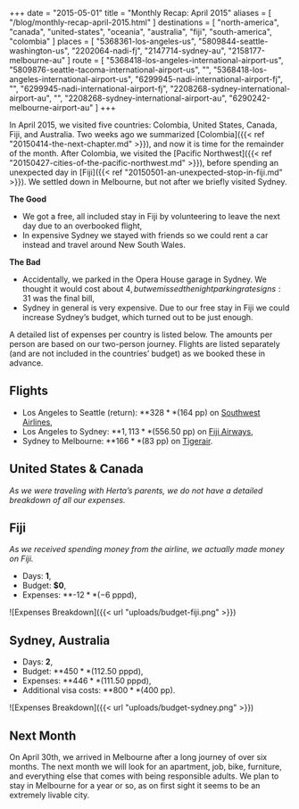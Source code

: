+++
date    = "2015-05-01"
title   = "Monthly Recap: April 2015"
aliases = [ "/blog/monthly-recap-april-2015.html" ]
destinations = [
  "north-america", "canada", "united-states",
  "oceania", "australia", "fiji",
  "south-america", "colombia"
]
places = [
  "5368361-los-angeles-us", "5809844-seattle-washington-us", "2202064-nadi-fj",
  "2147714-sydney-au", "2158177-melbourne-au"
]
route = [
  "5368418-los-angeles-international-airport-us",
  "5809876-seattle-tacoma-international-airport-us",
  "",
  "5368418-los-angeles-international-airport-us",
  "6299945-nadi-international-airport-fj",
  "",
  "6299945-nadi-international-airport-fj",
  "2208268-sydney-international-airport-au",
  "",
  "2208268-sydney-international-airport-au",
  "6290242-melbourne-airport-au"
]
+++

In April 2015, we visited five countries: Colombia, United States, Canada, Fiji, and Australia. Two weeks ago we summarized [Colombia]({{< ref "20150414-the-next-chapter.md" >}}), and now it is time for the remainder of the month. After Colombia, we visited the [Pacific Northwest]({{< ref "20150427-cities-of-the-pacific-northwest.md" >}}), before spending an unexpected day in [Fiji]({{< ref "20150501-an-unexpected-stop-in-fiji.md" >}}). We settled down in Melbourne, but not after we briefly visited Sydney.
<!--more-->
**The Good**

* We got a free, all included stay in Fiji by volunteering to leave the next day due to an overbooked flight,
* In expensive Sydney we stayed with friends so we could rent a car instead and travel around New South Wales.

**The Bad**

* Accidentally, we parked in the Opera House garage in Sydney. We thought it would cost about 4$, but we missed the night parking rate signs: 31$ was the final bill,
* Sydney in general is very expensive. Due to our free stay in Fiji we could increase Sydney’s budget, which turned out to be just enough.

A detailed list of expenses per country is listed below. The amounts per person are based on our two-person journey. Flights are listed separately (and are not included in the countries’ budget) as we booked these in advance.

## Flights
* Los Angeles to Seattle (return): **$328** ($164 pp) on [Southwest Airlines](https://www.southwest.com/),
* Los Angeles to Sydney: **$1,113** ($556.50 pp) on [Fiji Airways](http://www.fijiairways.com/),
* Sydney to Melbourne: **$166** ($83 pp) on [Tigerair](http://www.tigerair.com/).

## United States & Canada
*As we were traveling with Herta’s parents, we do not have a detailed breakdown of all our expenses.*

## Fiji
*As we received spending money from the airline, we actually made money on Fiji.*

* Days: **1**,
* Budget: **$0**,
* Expenses: **-$12** (-$6 pppd),

<span class="img-thumbnail">![Expenses Breakdown]({{< url "uploads/budget-fiji.png" >}})</span>

## Sydney, Australia
* Days: **2**,
* Budget: **$450** ($112.50 pppd),
* Expenses: **$446** ($111.50 pppd),
* Additional visa costs: **$800** ($400 pp).

<span class="img-thumbnail">![Expenses Breakdown]({{< url "uploads/budget-sydney.png" >}})</span>

## Next Month
On April 30th, we arrived in Melbourne after a long journey of over six months. The next month we will look for an apartment, job, bike, furniture, and everything else that comes with being responsible adults. We plan to stay in Melbourne for a year or so, as on first sight it seems to be an extremely livable city.
